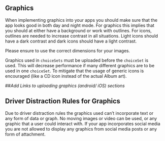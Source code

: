 ## Graphics

When implementing graphics into your apps you should make sure that the app looks good in both day and night mode. For graphics this implies that you should at either have a background or work with outlines. For icons, outlines are needed to increase contrast in all situations. Light icons should have a dark contrast and dark icons should have a light contrast.

Please ensure to use the correct dimensions for your images.

Graphics used in `choiceSets` must be uploaded before the `choiceSet` is used. This will decrease performance if many different graphics are to be used in one `choiceSet`. To mitigate that the usage of generic icons is encouraged (like a CD icon instead of the actual Album art).

##*Add Links to uploading graphics (android/ iOS) sections*

## Driver Distraction Rules for Graphics

Due to driver distraction rules the graphics used can’t incorporate text or any form of data or graph. No moving images or video can be used, or any graphic that a user could interact with. If your app incorporates social media you are not allowed to display any graphics from social media posts or any form of attachment.
